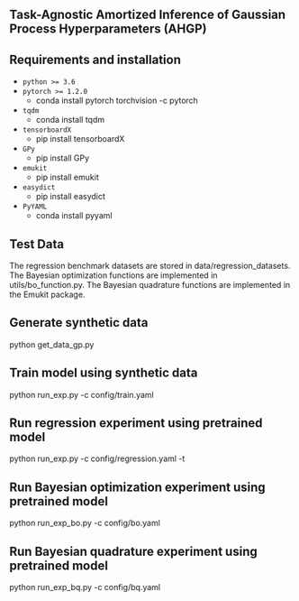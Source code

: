 ## Task-Agnostic Amortized Inference of Gaussian Process Hyperparameters (AHGP)
## Requirements and installation
* `python >= 3.6`
* `pytorch >= 1.2.0`
	* conda install pytorch torchvision -c pytorch
* `tqdm`
	* conda install tqdm
* `tensorboardX`
	* pip install tensorboardX
* `GPy`
	* pip install GPy
* `emukit`
	* pip install emukit
* `easydict`
	* pip install easydict
* `PyYAML`
	* conda install pyyaml


## Test Data
The regression benchmark datasets are stored in data/regression_datasets.
The Bayesian optimization functions are implemented in utils/bo_function.py.
The Bayesian quadrature functions are implemented in the Emukit package.

## Generate synthetic data
python get_data_gp.py

## Train model using synthetic data
python run_exp.py -c config/train.yaml

## Run regression experiment using pretrained model
python run_exp.py -c config/regression.yaml -t

## Run Bayesian optimization experiment using pretrained model
python run_exp_bo.py -c config/bo.yaml

## Run Bayesian quadrature experiment using pretrained model
python run_exp_bq.py -c config/bq.yaml
